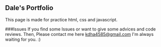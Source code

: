 ## Dale's Portfolio

This page is made for practice html, css and javascript.

###Issues
If you find some Issues or want to give some advices and code reviews.
Then, Please contact me here kdha4585@gmail.com
I'm always waiting for you. :)
